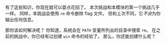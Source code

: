 有了这些知识，你现在就可以耍点花招了。
本次挑战和本模块的第一个挑战几乎一样。
同样，本挑战会使用 `rm` 命令删除 flag 文件。
但和上次不同，它*不会*为你输出任何信息。

那你该如何解决呢？
你知道，系统会在 `PATH` 变量所列出的目录中搜索 `rm`。
在之前的挑战中，你已经有过创建 `win` 命令的经验了。
那么，你还能创建什么呢？
